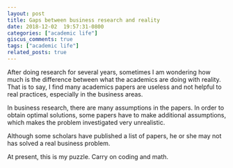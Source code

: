 ```yaml
---
layout: post
title: Gaps between business research and reality
date: 2018-12-02  19:57:31-0800
categories: ["academic life"]
giscus_comments: true
tags: ["academic life"]
related_posts: true
---
```


After doing research for several years, sometimes I am wondering how much is the difference between what the academics are doing with reality.
That is to say, I find many academics papers are useless and not helpful to real practices, especially in the business areas.

In business research, there are many assumptions in the papers. In order to obtain optimal solutions, some papers have to make additional assumptions, which makes the problem investigated very unrealistic.

Although some scholars have published a list of papers, he or she may not has solved a real business problem.

At present, this is my puzzle. Carry on coding and math.

<!-- more -->
